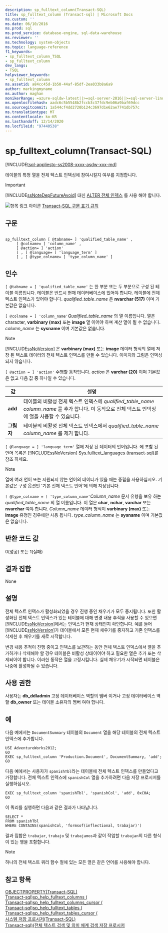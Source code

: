 ```yaml
---
description: sp_fulltext_column(Transact-SQL)
title: sp_fulltext_column (Transact-sql) | Microsoft Docs
ms.custom: ''
ms.date: 06/10/2016
ms.prod: sql
ms.prod_service: database-engine, sql-data-warehouse
ms.reviewer: ''
ms.technology: system-objects
ms.topic: language-reference
f1_keywords:
- sp_fulltext_column_TSQL
- sp_fulltext_column
dev_langs:
- TSQL
helpviewer_keywords:
- sp_fulltext_column
ms.assetid: a84cc45d-1b50-44af-85df-2ea033b8a6a9
author: markingmyname
ms.author: maghan
monikerRange: =azure-sqldw-latest||>=sql-server-2016||>=sql-server-linux-2017||=azuresqldb-mi-current
ms.openlocfilehash: aadc6c5b5548b2fccb3c37fdc9eb06a9baf69dcc
ms.sourcegitcommit: 1a544cf4dd2720b124c3697d1e62ae7741db757c
ms.translationtype: MT
ms.contentlocale: ko-KR
ms.lasthandoff: 12/14/2020
ms.locfileid: "97440538"
---
```

# <a name="sp_fulltext_column-transact-sql"></a>sp_fulltext_column(Transact-SQL)
[!INCLUDE[tsql-appliesto-ss2008-xxxx-asdw-xxx-md](../../includes/tsql-appliesto-ss2008-xxxx-asdw-xxx-md.md)]

  테이블의 특정 열을 전체 텍스트 인덱싱에 참여시킬지 여부를 지정합니다.  
  
> [!IMPORTANT]  
>  [!INCLUDE[ssNoteDepFutureAvoid](../../includes/ssnotedepfutureavoid-md.md)] 대신 [ALTER 전체 인덱스](../../t-sql/statements/alter-fulltext-index-transact-sql.md) 를 사용 해야 합니다.  
  
 ![항목 링크 아이콘](../../database-engine/configure-windows/media/topic-link.gif "항목 링크 아이콘") [Transact-SQL 구문 표기 규칙](../../t-sql/language-elements/transact-sql-syntax-conventions-transact-sql.md)  
  
## <a name="syntax"></a>구문  
  
```  
  
sp_fulltext_column [ @tabname= ] 'qualified_table_name' ,   
     [ @colname= ] 'column_name' ,   
     [ @action= ] 'action'   
     [ , [ @language= ] 'language_term' ]   
     [ , [ @type_colname= ] 'type_column_name' ]  
```  
  
## <a name="arguments"></a>인수  
`[ @tabname = ] 'qualified_table_name'` 는 한 부분 또는 두 부분으로 구성 된 테이블 이름입니다. 테이블은 반드시 현재 데이터베이스에 있어야 합니다. 테이블에 전체 텍스트 인덱스가 있어야 합니다. *qualified_table_name* 은 **nvarchar (517)** 이며 기본값은 없습니다.  
  
`[ @colname = ] 'column_name'`*Qualified_table_name* 의 열 이름입니다. 열은 character, **varbinary (max)** 또는 **image** 열 이어야 하며 계산 열이 될 수 없습니다. *column_name* 는 **sysname** 이며 기본값은 없습니다.  
  
> [!NOTE]  
>  [!INCLUDE[ssNoVersion](../../includes/ssnoversion-md.md)] 은 **varbinary (max)** 또는 **image** 데이터 형식의 열에 저장 된 텍스트 데이터의 전체 텍스트 인덱스를 만들 수 있습니다. 이미지와 그림은 인덱싱되지 않습니다.  
  
`[ @action = ] 'action'` 수행할 동작입니다. *action* 은 **varchar (20)** 이며 기본값은 없고 다음 값 중 하나일 수 있습니다.  
  
|값|설명|  
|-----------|-----------------|  
|**add**|테이블의 비활성 전체 텍스트 인덱스에 *qualified_table_name* *column_name* 를 추가 합니다. 이 동작으로 전체 텍스트 인덱싱에 열을 사용할 수 있습니다.|  
|**그림자**|테이블의 비활성 전체 텍스트 인덱스에서 *qualified_table_name* *column_name* 를 제거 합니다.|  
  
`[ @language = ] 'language_term'` 열에 저장 된 데이터의 언어입니다. 에 포함 된 언어 목록은 [!INCLUDE[ssNoVersion](../../includes/ssnoversion-md.md)] [Sys.fulltext_languages &#40;transact-sql&#41;](../../relational-databases/system-catalog-views/sys-fulltext-languages-transact-sql.md)를 참조 하세요.  
  
> [!NOTE]  
>  열에 여러 언어 또는 지원되지 않는 언어의 데이터가 있을 때는 중립을 사용하십시오. 기본값은 구성 옵션인 '기본 전체 텍스트 언어'에 의해 지정됩니다.  
  
`[ @type_colname = ] 'type_column_name'`*Column_name* 문서 유형을 보유 하는 *qualified_table_name* 의 열 이름입니다. 이 열은 **char**, **nchar**, **varchar** 또는 **nvarchar** 여야 합니다. *Column_name* 데이터 형식이 **varbinary (max)** 또는 **image** 유형인 경우에만 사용 됩니다. *type_column_name* 는 **sysname** 이며 기본값은 없습니다.  
  
## <a name="return-code-values"></a>반환 코드 값  
 0(성공) 또는 1(실패)  
  
## <a name="result-sets"></a>결과 집합  
 None  
  
## <a name="remarks"></a>설명  
 전체 텍스트 인덱스가 활성화되었을 경우 진행 중인 채우기가 모두 중지됩니다. 또한 활성화된 전체 텍스트 인덱스가 있는 테이블에 대해 변경 내용 추적을 사용할 수 있으면 [!INCLUDE[ssNoVersion](../../includes/ssnoversion-md.md)]에서는 인덱스가 현재 상태인지 확인합니다. 예를 들어 [!INCLUDE[ssNoVersion](../../includes/ssnoversion-md.md)]가 테이블에서 모든 현재 채우기를 중지하고 기존 인덱스를 삭제한 후 채우기를 새로 시작합니다.  
  
 변경 내용 추적이 진행 중이고 인덱스를 보관하는 동안 전체 텍스트 인덱스에서 열을 추가하거나 삭제해야 할 경우 테이블은 비활성 상태이어야 하고 필요한 열은 추가 또는 삭제되어야 합니다. 이러한 동작은 열을 고정시킵니다. 실제 채우기가 시작되면 테이블은 나중에 활성화될 수 있습니다.  
  
## <a name="permissions"></a>사용 권한  
 사용자는 **db_ddladmin** 고정 데이터베이스 역할의 멤버 이거나 고정 데이터베이스 역할 **db_owner** 또는 테이블 소유자의 멤버 여야 합니다.  
  
## <a name="examples"></a>예  
 다음 예에서는 `DocumentSummary` 테이블의 `Document` 열을 해당 테이블의 전체 텍스트 인덱스에 추가합니다.  
  
```  
USE AdventureWorks2012;  
GO  
EXEC sp_fulltext_column 'Production.Document', DocumentSummary, 'add';  
GO  
```  
  
 다음 예에서는 사용자가 `spanishTbl`라는 테이블에 전체 텍스트 인덱스를 만들었다고 가정합니다. 전체 텍스트 인덱스에 `spanishCol` 열을 추가하려면 다음 저장 프로시저를 실행하십시오.  
  
```  
EXEC sp_fulltext_column 'spanishTbl', 'spanishCol', 'add', 0xC0A;  
GO  
```  
  
 이 쿼리를 실행하면 다음과 같은 결과가 나타납니다.  
  
```  
SELECT *   
FROM spanishTbl   
WHERE CONTAINS(spanishCol, 'formsof(inflectional, trabajar)')  
```  
  
 결과 집합은 `trabajar`, `trabajo` 및 `trabajamos`과 같이 작업할 `trabajan`의 다른 형식이 있는 행을 포함합니다.  
  
> [!NOTE]  
>  하나의 전체 텍스트 쿼리 함수 절에 있는 모든 열은 같은 언어를 사용해야 합니다.  
  
## <a name="see-also"></a>참고 항목  
 [OBJECTPROPERTY&#40;Transact-SQL&#41;](../../t-sql/functions/objectproperty-transact-sql.md)   
 [Transact-sql&#41;sp_help_fulltext_columns &#40;](../../relational-databases/system-stored-procedures/sp-help-fulltext-columns-transact-sql.md)   
 [Transact-sql&#41;sp_help_fulltext_columns_cursor &#40;](../../relational-databases/system-stored-procedures/sp-help-fulltext-columns-cursor-transact-sql.md)   
 [Transact-sql&#41;sp_help_fulltext_tables &#40;](../../relational-databases/system-stored-procedures/sp-help-fulltext-tables-transact-sql.md)   
 [Transact-sql&#41;sp_help_fulltext_tables_cursor &#40;](../../relational-databases/system-stored-procedures/sp-help-fulltext-tables-cursor-transact-sql.md)   
 [시스템 저장 프로시저&#40;Transact-SQL&#41;](../../relational-databases/system-stored-procedures/system-stored-procedures-transact-sql.md)   
 [Transact-sql&#41;&#40;전체 텍스트 검색 및 의미 체계 검색 저장 프로시저 ](../../relational-databases/system-stored-procedures/full-text-search-and-semantic-search-stored-procedures-transact-sql.md)  
  
  
